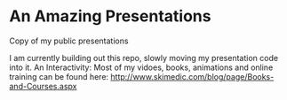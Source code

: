 #  An Amazing Presentations
Copy of my public presentations

I am currently building out this repo, slowly moving my presentation code into it.
An Interactivity:
Most of my vidoes, books, animations  and online training can be found here: http://www.skimedic.com/blog/page/Books-and-Courses.aspx 
